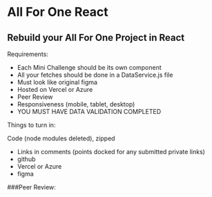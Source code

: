 # All For One React

## Rebuild your All For One Project in React



Requirements:

- Each Mini Challenge should be its own component
- All your fetches should be done in a DataService.js file
- Must look like original figma
- Hosted on Vercel or Azure
- Peer Review
- Responsiveness (mobile, tablet, desktop)
- YOU MUST HAVE DATA VALIDATION COMPLETED


Things to turn in:

Code (node modules deleted), zipped
- Links in comments (points docked for any submitted private links)
- github
- Vercel or Azure
- figma

###Peer Review:
